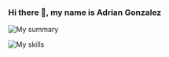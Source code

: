 ### Hi there 👋, my name is Adrian Gonzalez

![My summary](https://cr-ss-service.azurewebsites.net/api/ScreenShot?widget=summary&username=adriangs1996&badges=3&show-avatar=true&show-header=true)

![My skills](https://cr-skills-chart-widget.azurewebsites.net/api/api?username=adriangs1996)

<!--
**adriangs1996/adriangs1996** is a ✨ _special_ ✨ repository because its `README.md` (this file) appears on your GitHub profile.

Here are some ideas to get you started:

- 🔭 I’m currently working on ...
- 🌱 I’m currently learning ...
- 👯 I’m looking to collaborate on ...
- 🤔 I’m looking for help with ...
- 💬 Ask me about ...
- 📫 How to reach me: ...
- 😄 Pronouns: ...
- ⚡ Fun fact: ...
-->
